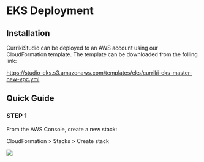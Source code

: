 # EKS Deployment

## Installation
CurrikiStudio can be deployed to an AWS account using our CloudFormation template.  The template can be downloaded from the folling link:

https://studio-eks.s3.amazonaws.com/templates/eks/curriki-eks-master-new-vpc.yml

## Quick Guide

<h3>STEP 1</h3>
From the AWS Console, create a new stack:

 CloudFormation > Stacks > Create stack
 
 <img src="https://www.curriki.org/wp-content/uploads/2020/11/step.one_.aws_.png" />
